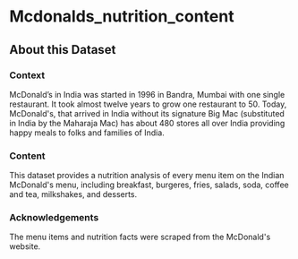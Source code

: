 # Mcdonalds_nutrition_content

## About this Dataset

### Context

McDonald’s in India was started in 1996 in Bandra, Mumbai with one single restaurant. It took almost twelve years to grow one restaurant to 50. Today, McDonald's, that arrived in India without its signature Big Mac (substituted in India by the Maharaja Mac) has about 480 stores all over India providing happy meals to folks and families of India.

### Content

This dataset provides a nutrition analysis of every menu item on the Indian McDonald's menu, including breakfast, burgeres, fries, salads, soda, coffee and tea, milkshakes, and desserts.

### Acknowledgements

The menu items and nutrition facts were scraped from the McDonald's website.
